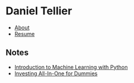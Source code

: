 <head>
    <link rel='stylesheet' href='./assets/css/style.scss' type='text/css' media='screen' charset='utf-8'>
</head>

# Daniel Tellier

- [About](./about.md)
- [Resume](./docs/daniel_tellier.pdf)

## Notes
- [Introduction to Machine Learning with Python](./notes/intro_ml_python.md)
- [Investing All-In-One for Dummies](./notes/invest.md)